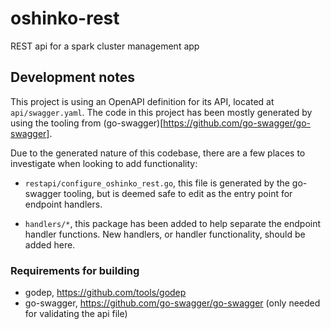 # oshinko-rest
REST api for a spark cluster management app

## Development notes

This project is using an OpenAPI definition for its API, located at
`api/swagger.yaml`. The code in this project has been mostly generated by
using the tooling from (go-swagger)[https://github.com/go-swagger/go-swagger].

Due to the generated nature of this codebase, there are a few places to
investigate when looking to add functionality:

* `restapi/configure_oshinko_rest.go`, this file is generated by the go-swagger
  tooling, but is deemed safe to edit as the entry point for endpoint handlers.

* `handlers/*`, this package has been added to help separate the endpoint
  handler functions. New handlers, or handler functionality, should be added
  here.

### Requirements for building

* godep, https://github.com/tools/godep
* go-swagger, https://github.com/go-swagger/go-swagger (only needed for
  validating the api file)

